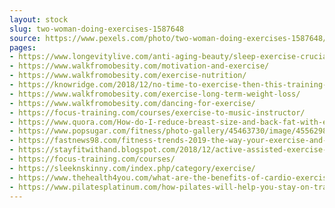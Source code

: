 ```yaml
---
layout: stock
slug: two-woman-doing-exercises-1587648
source: https://www.pexels.com/photo/two-woman-doing-exercises-1587648/
pages:
- https://www.longevitylive.com/anti-aging-beauty/sleep-exercise-crucial-health/
- https://www.walkfromobesity.com/motivation-and-exercise/
- https://www.walkfromobesity.com/exercise-nutrition/
- https://knowridge.com/2018/12/no-time-to-exercise-then-this-training-program-might-be-for-you/
- https://www.walkfromobesity.com/exercise-long-term-weight-loss/
- https://www.walkfromobesity.com/dancing-for-exercise/
- https://focus-training.com/courses/exercise-to-music-instructor/
- https://www.quora.com/How-do-I-reduce-breast-size-and-back-fat-with-exercise
- https://www.popsugar.com/fitness/photo-gallery/45463730/image/45562981/Fill-Gaps-Your-Exercise-Routine
- https://fastnews98.com/fitness-trends-2019-the-way-your-exercise-and-workouts-will-change-next-year/
- https://stayfitwithand.blogspot.com/2018/12/active-assisted-exercise-hey-physio.html?showComment=1548904894214
- https://focus-training.com/courses/
- https://sleeknskinny.com/index.php/category/exercise/
- https://www.thehealth4you.com/what-are-the-benefits-of-cardio-exercise/
- https://www.pilatesplatinum.com/how-pilates-will-help-you-stay-on-track-with-your-new-years-resolution/
---
```

